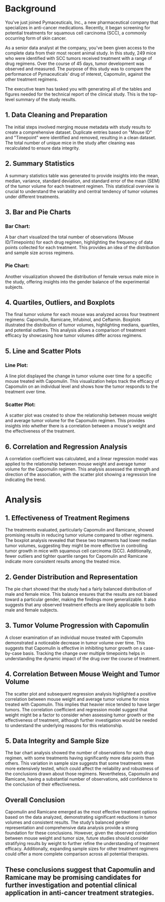 # Background
You've just joined Pymaceuticals, Inc., a new pharmaceutical company that specializes in anti-cancer medications. Recently, it began screening for potential treatments for squamous cell carcinoma (SCC), a commonly occurring form of skin cancer.

As a senior data analyst at the company, you've been given access to the complete data from their most recent animal study. In this study, 249 mice who were identified with SCC tumors received treatment with a range of drug regimens. Over the course of 45 days, tumor development was observed and measured. The purpose of this study was to compare the performance of Pymaceuticals’ drug of interest, Capomulin, against the other treatment regimens.

The executive team has tasked you with generating all of the tables and figures needed for the technical report of the clinical study. This is the top-level summary of the study results.



## 1. Data Cleaning and Preparation
The initial steps involved merging mouse metadata with study results to create a comprehensive dataset. Duplicate entries based on "Mouse ID" and "Timepoint" were identified and removed, resulting in a clean dataset. The total number of unique mice in the study after cleaning was recalculated to ensure data integrity.

## 2. Summary Statistics
A summary statistics table was generated to provide insights into the mean, median, variance, standard deviation, and standard error of the mean (SEM) of the tumor volume for each treatment regimen. This statistical overview is crucial to understand the variability and central tendency of tumor volumes under different treatments.

## 3. Bar and Pie Charts
### Bar Chart: 
A bar chart visualized the total number of observations (Mouse ID/Timepoints) for each drug regimen, highlighting the frequency of data points collected for each treatment. This provides an idea of the distribution and sample size across regimens.
### Pie Chart: 
Another visualization showed the distribution of female versus male mice in the study, offering insights into the gender balance of the experimental subjects.

## 4. Quartiles, Outliers, and Boxplots
The final tumor volume for each mouse was analyzed across four treatment regimens: Capomulin, Ramicane, Infubinol, and Ceftamin. Boxplots illustrated the distribution of tumor volumes, highlighting medians, quartiles, and potential outliers. This analysis allows a comparison of treatment efficacy by showcasing how tumor volumes differ across regimens.

## 5. Line and Scatter Plots
### Line Plot:
A line plot displayed the change in tumor volume over time for a specific mouse treated with Capomulin. This visualization helps track the efficacy of Capomulin on an individual level and shows how the tumor responds to the treatment over time.
### Scatter Plot:
A scatter plot was created to show the relationship between mouse weight and average tumor volume for the Capomulin regimen. This provides insights into whether there is a correlation between a mouse's weight and the effectiveness of the treatment.

## 6. Correlation and Regression Analysis
A correlation coefficient was calculated, and a linear regression model was applied to the relationship between mouse weight and average tumor volume for the Capomulin regimen. This analysis assessed the strength and direction of the association, with the scatter plot showing a regression line indicating the trend.

# Analysis

## 1. Effectiveness of Treatment Regimens
The treatments evaluated, particularly Capomulin and Ramicane, showed promising results in reducing tumor volume compared to other regimens. The boxplot analysis revealed that these two treatments had lower median tumor volumes, suggesting they might be more effective in controlling tumor growth in mice with squamous cell carcinoma (SCC). Additionally, fewer outliers and tighter quartile ranges for Capomulin and Ramicane indicate more consistent results among the treated mice.

## 2. Gender Distribution and Representation
The pie chart showed that the study had a fairly balanced distribution of male and female mice. This balance ensures that the results are not biased toward a particular gender, making the findings more generalizable. It also suggests that any observed treatment effects are likely applicable to both male and female subjects.

## 3. Tumor Volume Progression with Capomulin
A closer examination of an individual mouse treated with Capomulin demonstrated a noticeable decrease in tumor volume over time. This suggests that Capomulin is effective in inhibiting tumor growth on a case-by-case basis. Tracking the change over multiple timepoints helps in understanding the dynamic impact of the drug over the course of treatment.

## 4. Correlation Between Mouse Weight and Tumor Volume
The scatter plot and subsequent regression analysis highlighted a positive correlation between mouse weight and average tumor volume for mice treated with Capomulin. This implies that heavier mice tended to have larger tumors. The correlation coefficient and regression model suggest that weight might be a factor to consider when assessing tumor growth or the effectiveness of treatment, although further investigation would be needed to understand the underlying reasons for this relationship.

## 5. Data Integrity and Sample Size
The bar chart analysis showed the number of observations for each drug regimen, with some treatments having significantly more data points than others. This variation in sample size suggests that some treatments were more extensively tested, which could affect the reliability and robustness of the conclusions drawn about those regimens. Nevertheless, Capomulin and Ramicane, having a substantial number of observations, add confidence to the conclusion of their effectiveness.

## Overall Conclusion
Capomulin and Ramicane emerged as the most effective treatment options based on the data analyzed, demonstrating significant reductions in tumor volumes and consistent results. The study’s balanced gender representation and comprehensive data analysis provide a strong foundation for these conclusions. However, given the observed correlation between mouse weight and tumor size, future studies should consider stratifying results by weight to further refine the understanding of treatment efficacy. Additionally, expanding sample sizes for other treatment regimens could offer a more complete comparison across all potential therapies.

## These conclusions suggest that Capomulin and Ramicane may be promising candidates for further investigation and potential clinical application in anti-cancer treatment strategies.
